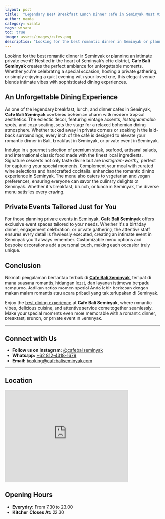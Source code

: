 ```yaml
---
layout: post
title:  "Legendary Best Breakfast Lunch Dinner Cafe in Seminyak Must Visit"
author: nanda
category: wisata
tags: wisata
toc: true
image: assets/images/cafes.png
description: "Looking for the best romantic dinner in Seminyak or planning an intimate private event in Seminyak? Nestled in the heart of Seminyak’s chic district, Cafe Bali Seminyak creates the perfect ambiance for unforgettable moments."
---
```


Looking for the best romantic dinner in Seminyak or planning an intimate private event? Nestled in the heart of Seminyak’s chic district, **Cafe Bali Seminyak** creates the perfect ambiance for unforgettable moments. Whether you're celebrating a special occasion, hosting a private gathering, or simply enjoying a quiet evening with your loved one, this elegant venue blends intimate vibes with sophisticated dining experiences.

## An Unforgettable Dining Experience

As one of the legendary breakfast, lunch, and dinner cafes in Seminyak, **Cafe Bali Seminyak** combines bohemian charm with modern tropical aesthetics. The eclectic decor, featuring vintage accents, *Instagrammable* spots, and cozy seating, sets the stage for a relaxed bohemian dining atmosphere. Whether tucked away in private corners or soaking in the laid-back surroundings, every inch of the café is designed to elevate your romantic dinner in Bali, breakfast in Seminyak, or private event in Seminyak.

Indulge in a gourmet selection of premium steak, seafood, artisanal salads, and international classic food made with the finest local ingredients. Signature desserts not only taste divine but are *Instagram-worthy*, perfect for capturing your special moments. Complement your meal with curated wine selections and handcrafted cocktails, enhancing the romantic dining experience in Seminyak. The menu also caters to vegetarian and vegan preferences, ensuring everyone can savor the culinary delights of Seminyak. Whether it's breakfast, brunch, or lunch in Seminyak, the diverse menu satisfies every craving.

## Private Events Tailored Just for You

For those planning [private events in Seminyak](https://cafebaliseminyak.com/), **Cafe Bali Seminyak** offers exclusive event spaces tailored to your needs. Whether it's a birthday dinner, engagement celebration, or private gathering, the attentive staff ensures every detail is flawlessly executed, creating an intimate event in Seminyak you'll always remember. Customizable menu options and bespoke decorations add a personal touch, making each occasion truly unique.

## Conclusion

Nikmati pengalaman bersantap terbaik di [**Cafe Bali Seminyak**](https://cafebaliseminyak.com/), tempat di mana suasana romantis, hidangan lezat, dan layanan istimewa berpadu sempurna. Jadikan setiap momen spesial Anda lebih berkesan dengan makan malam romantis atau acara pribadi yang tak terlupakan di Seminyak.

Enjoy the [best dining experience](https://foodparadise.network/seminyak-best-restaurants-cafes/) at **Cafe Bali Seminyak**, where romantic vibes, delicious cuisine, and attentive service come together seamlessly. Make your special moments even more memorable with a romantic dinner, breakfast, brunch, or private event in Seminyak.

---

## Connect with Us

- **Follow us on Instagram:** [@cafebaliseminyak](https://www.instagram.com/cafebaliseminyak)
- **Whatsapp:** [ +62 812-4318-1679](https://wa.me/6281243181679)
- **Email:** [booking@cafebaliseminyak.com](mailto:booking@cafebaliseminyak.com)

---

## Location

<iframe src="https://www.google.com/maps/embed?pb=!1m18!1m12!1m3!1d3944.079027344764!2d115.15687387501485!3d-8.684034991364143!2m3!1f0!2f0!3f0!3m2!1i1024!2i768!4f13.1!3m3!1m2!1s0x2dd24717545d3d37%3A0xb676fdcad12e7fa6!2sCafe%20Bali%20Seminyak!5e0!3m2!1sid!2sid!4v1737393009362!5m2!1sid!2sid" width="400" height="300" style="border:0;" allowfullscreen="" loading="lazy" referrerpolicy="no-referrer-when-downgrade"></iframe>

## Opening Hours

- **Everyday:** From 7.30 to 23.00  
- **Kitchen Closes At:** 22.30

